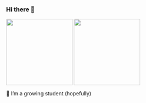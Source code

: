 ### Hi there 👋

<!--
<a href="https://github.com/anuraghazra/github-readme-stats">
  <img align="center" src="https://github-readme-stats.vercel.app/api?username=rianwardanaputra&theme=gruvbox&show_icons=true" />
</a>
<a>
  <img align="center" src="https://github-readme-stats.vercel.app/api/top-langs/?username=rianwardanaputra&layout=compact&theme=gruvbox" />
</a>
-->
<p float="left">
  <img align="center" src="https://github-readme-stats.vercel.app/api?username=rianwardanaputra&theme=gruvbox&show_icons=true" height="180px"/>
  <img align="center" src="https://github-readme-stats.vercel.app/api/top-langs/?username=rianwardanaputra&layout=compact&theme=gruvbox" height="180px"/>
</p>

🌱 I’m a growing student (hopefully)


<!--
**RianWardanaPutra/RianWardanaPutra** is a ✨ _special_ ✨ repository because its `README.md` (this file) appears on your GitHub profile.

Here are some ideas to get you started:

- 🔭 I’m currently working on ...
- 🌱 I’m currently learning ...
- 👯 I’m looking to collaborate on ...
- 🤔 I’m looking for help with ...
- 💬 Ask me about ...
- 📫 How to reach me: ...
- 😄 Pronouns: ...
- ⚡ Fun fact: ...
-->
